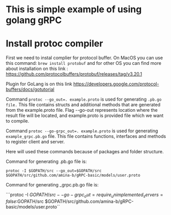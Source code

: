 # This is simple example of using golang gRPC


# Install protoc compiler

First we need to instal complier for protocol buffer.
On MacOS you can use this command:
```brew install protobuf``` and for other OS you can find more about installation on this link : 
https://github.com/protocolbuffers/protobuf/releases/tag/v3.20.1 


Plugin for GoLang is on this link https://developers.google.com/protocol-buffers/docs/gotutorial 


Command ```protoc --go_out=. example.proto``` is used for generating `.pb.go file.` This file contains structs and additional methods that are generated from the example.proto file. Flag --go-out represents location where the result file will be located, and example.proto is provided file which we want to compile. 

Command  `protoc --go-grpc_out=. example.proto` is used for generating `example_grpc.pb.go` file. This file contains functions, interfaces and methods to register client and server.

Here will used these commands because of packages and folder structure.

Command for generating .pb.go file is:

```protoc -I $GOPATH/src --go_out=$GOPATH/src $GOPATH/src/github.com/amina-b/gRPC-basic/models/user.proto```

Command for generating _grpc.pb.go file is:

```protoc -I $GOPATH/src --go-grpc_out=require_unimplemented_servers=false:$GOPATH/src $GOPATH/src/github.com/amina-b/gRPC-basic/models/user.proto``

